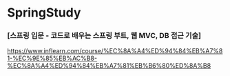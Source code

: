 # SpringStudy

### [스프링 입문 - 코드로 배우는 스프링 부트, 웹 MVC, DB 접근 기술]
https://www.inflearn.com/course/%EC%8A%A4%ED%94%84%EB%A7%81-%EC%9E%85%EB%AC%B8-%EC%8A%A4%ED%94%84%EB%A7%81%EB%B6%80%ED%8A%B8
